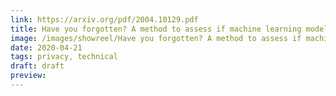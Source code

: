 ```yaml
---
link: https://arxiv.org/pdf/2004.10129.pdf
title: Have you forgotten? A method to assess if machine learning models have forgotten data
image: /images/showreel/Have you forgotten? A method to assess if machine learning models have forgotten data.jpg
date: 2020-04-21
tags: privacy, technical
draft: draft
preview:
---
```



